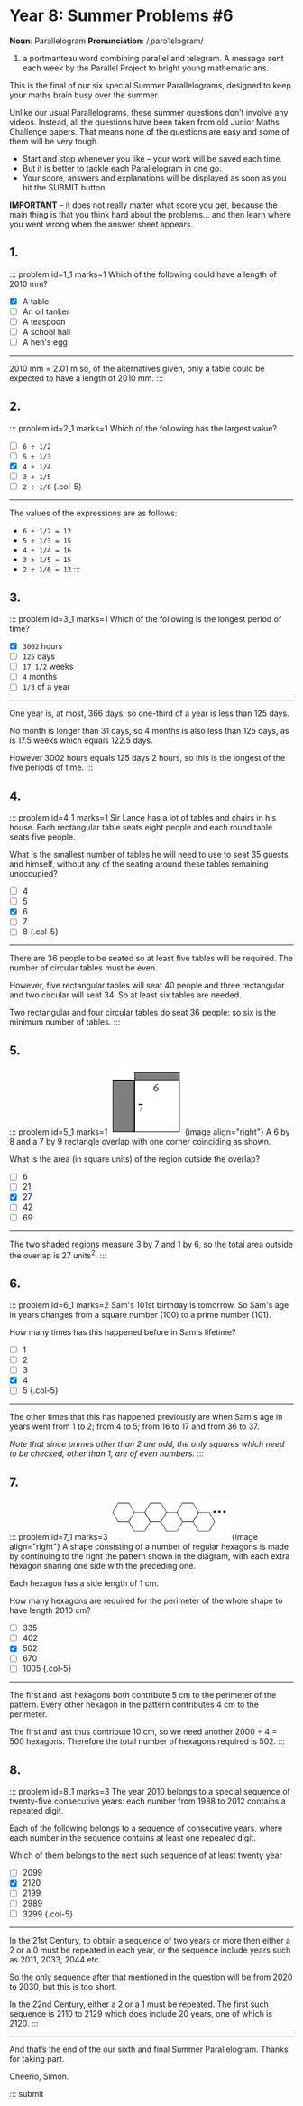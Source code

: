 # Year 8: Summer Problems #6

<div class="dictionary">

__Noun__: Parallelogram
__Pronunciation__: /ˌparəˈlɛləɡram/

1. a portmanteau word combining parallel and telegram. A message sent each
week by the Parallel Project to bright young mathematicians.

</div>

This is the final of our six special Summer Parallelograms, designed to keep your maths brain busy over the summer.

Unlike our usual Parallelograms, these summer questions don’t involve any videos. Instead, all the questions have been taken from old Junior Maths Challenge papers. That means none of the questions are easy and some of them will be very tough.

* Start and stop whenever you like – your work will be saved each time.
* But it is better to tackle each Parallelogram in one go.
* Your score, answers and explanations will be displayed as soon as you hit the SUBMIT button.

__IMPORTANT__ – it does not really matter what score you get, because the main thing is that you think hard about the problems... and then learn where you went wrong when the answer sheet appears.


## 1.

::: problem id=1_1 marks=1
Which of the following could have a length of 2010 mm?

* [x] A table
* [ ] An oil tanker
* [ ] A teaspoon
* [ ] A school hall
* [ ] A hen's egg

---

2010 mm = 2.01 m so, of the alternatives given, only a table could be expected to have a length of 2010 mm.
:::


## 2.

::: problem id=2_1 marks=1
Which of the following has the largest value?

* [ ] `6 ÷ 1/2`
* [ ] `5 ÷ 1/3`
* [x] `4 ÷ 1/4`
* [ ] `3 ÷ 1/5`
* [ ] `2 ÷ 1/6`
{.col-5}

---

The values of the expressions are as follows:

* `6 ÷ 1/2 = 12`
* `5 ÷ 1/3 = 15`
* `4 ÷ 1/4 = 16`
* `3 ÷ 1/5 = 15`
* `2 ÷ 1/6 = 12`
:::


## 3.

::: problem id=3_1 marks=1
Which of the following is the longest period of time?

* [x] `3002` hours
* [ ] `125` days
* [ ] `17 1/2` weeks
* [ ] `4` months
* [ ] `1/3` of a year

---

One year is, at most, 366 days, so one-third of a year is less than 125 days.

No month is longer than 31 days, so 4 months is also less than 125 days, as is 17.5 weeks which equals 122.5 days.

However 3002 hours equals 125 days 2 hours, so this is the longest of the five periods of time.
:::


## 4.

::: problem id=4_1 marks=1
Sir Lance has a lot of tables and chairs in his house. Each rectangular table seats eight people and each round table seats five people.

What is the smallest number of tables he will need to use to seat 35 guests and himself, without any of the seating around these tables remaining unoccupied?

* [ ] 4
* [ ] 5
* [x] 6
* [ ] 7
* [ ] 8
{.col-5}

---

There are 36 people to be seated so at least five tables will be required. The number of circular tables must be even.

However, five rectangular tables will seat 40 people and three rectangular and two circular will seat 34. So at least six tables are needed.

Two rectangular and four circular tables do seat 36 people: so six is the minimum number of tables.
:::


## 5.

::: problem id=5_1 marks=1
![](/resources/2018summer-8-6/5-rectagle-question.gif){image align="right"}
A 6 by 8 and a 7 by 9 rectangle overlap with one corner coinciding as shown.

What is the area (in square units) of the region outside the overlap?

* [ ] 6
* [ ] 21
* [x] 27
* [ ] 42
* [ ] 69

---

The two shaded regions measure 3 by 7 and 1 by 6, so the total area outside the overlap is 27 units<sup>2</sup>.
:::


## 6.

::: problem id=6_1 marks=2
Sam's 101st birthday is tomorrow. So Sam's age in years changes from a square number (100) to a prime number (101).

How many times has this happened before in Sam's lifetime?

* [ ] 1
* [ ] 2
* [ ] 3
* [x] 4
* [ ] 5
{.col-5}

---

The other times that this has happened previously are when Sam's age in years went from 1 to 2; from 4 to 5; from 16 to 17 and from 36 to 37.

_Note that since primes other than 2 are odd, the only squares which need to be checked, other than 1, are of even numbers._
:::


## 7.

::: problem id=7_1 marks=3
![](/resources/2018summer-8-6/7-hexagons-question.gif){image align="right"}
A shape consisting of a number of regular hexagons is made by continuing to the right the pattern shown in the diagram, with each extra hexagon sharing one side with the preceding one.

Each hexagon has a side length of 1 cm.

How many hexagons are required for the perimeter of the whole shape to have length 2010 cm?

* [ ] 335
* [ ] 402
* [x] 502
* [ ] 670
* [ ] 1005
{.col-5}

---

The first and last hexagons both contribute 5 cm to the perimeter of the pattern. Every other hexagon in the pattern contributes 4 cm to the perimeter.

The first and last thus contribute 10 cm, so we need another 2000 ÷ 4 = 500 hexagons. Therefore the total number of hexagons required is 502.
:::


## 8.

::: problem id=8_1 marks=3
The year 2010 belongs to a special sequence of twenty-five consecutive years: each number from 1988 to 2012 contains a repeated digit.

Each of the following belongs to a sequence of consecutive years, where each number in the sequence contains at least one repeated digit.

Which of them belongs to the next such sequence of at least twenty year

* [ ] 2099
* [x] 2120
* [ ] 2199
* [ ] 2989
* [ ] 3299
{.col-5}

---

In the 21st Century, to obtain a sequence of two years or more then either a 2 or a 0 must be repeated in each year, or the sequence include years such as 2011, 2033, 2044 etc.

So the only sequence after that mentioned in the question will be from 2020 to 2030, but this is too short.

In the 22nd Century, either a 2 or a 1 must be repeated. The first such sequence is 2110 to 2129 which does include 20 years, one of which is 2120.
:::


***

And that’s the end of the our sixth and final Summer Parallelogram. Thanks for taking part.

Cheerio,
Simon.

::: submit
